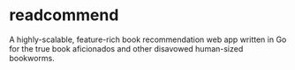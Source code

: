 # readcommend

A highly-scalable, feature-rich book recommendation web app written in Go for the true book
aficionados and other disavowed human-sized bookworms.
